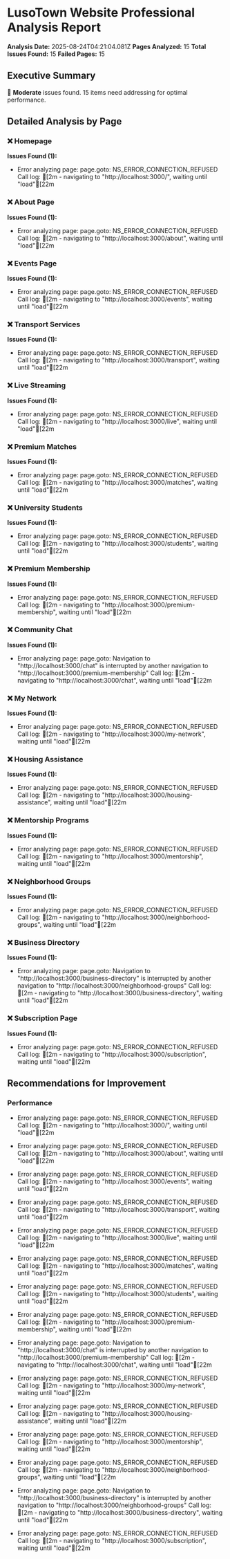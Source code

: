 # LusoTown Website Professional Analysis Report

**Analysis Date:** 2025-08-24T04:21:04.081Z
**Pages Analyzed:** 15
**Total Issues Found:** 15
**Failed Pages:** 15

## Executive Summary

🔶 **Moderate** issues found. 15 items need addressing for optimal performance.

## Detailed Analysis by Page

### ❌ Homepage

**Issues Found (1):**
- Error analyzing page: page.goto: NS_ERROR_CONNECTION_REFUSED
Call log:
[2m  - navigating to "http://localhost:3000/", waiting until "load"[22m


### ❌ About Page

**Issues Found (1):**
- Error analyzing page: page.goto: NS_ERROR_CONNECTION_REFUSED
Call log:
[2m  - navigating to "http://localhost:3000/about", waiting until "load"[22m


### ❌ Events Page

**Issues Found (1):**
- Error analyzing page: page.goto: NS_ERROR_CONNECTION_REFUSED
Call log:
[2m  - navigating to "http://localhost:3000/events", waiting until "load"[22m


### ❌ Transport Services

**Issues Found (1):**
- Error analyzing page: page.goto: NS_ERROR_CONNECTION_REFUSED
Call log:
[2m  - navigating to "http://localhost:3000/transport", waiting until "load"[22m


### ❌ Live Streaming

**Issues Found (1):**
- Error analyzing page: page.goto: NS_ERROR_CONNECTION_REFUSED
Call log:
[2m  - navigating to "http://localhost:3000/live", waiting until "load"[22m


### ❌ Premium Matches

**Issues Found (1):**
- Error analyzing page: page.goto: NS_ERROR_CONNECTION_REFUSED
Call log:
[2m  - navigating to "http://localhost:3000/matches", waiting until "load"[22m


### ❌ University Students

**Issues Found (1):**
- Error analyzing page: page.goto: NS_ERROR_CONNECTION_REFUSED
Call log:
[2m  - navigating to "http://localhost:3000/students", waiting until "load"[22m


### ❌ Premium Membership

**Issues Found (1):**
- Error analyzing page: page.goto: NS_ERROR_CONNECTION_REFUSED
Call log:
[2m  - navigating to "http://localhost:3000/premium-membership", waiting until "load"[22m


### ❌ Community Chat

**Issues Found (1):**
- Error analyzing page: page.goto: Navigation to "http://localhost:3000/chat" is interrupted by another navigation to "http://localhost:3000/premium-membership"
Call log:
[2m  - navigating to "http://localhost:3000/chat", waiting until "load"[22m


### ❌ My Network

**Issues Found (1):**
- Error analyzing page: page.goto: NS_ERROR_CONNECTION_REFUSED
Call log:
[2m  - navigating to "http://localhost:3000/my-network", waiting until "load"[22m


### ❌ Housing Assistance

**Issues Found (1):**
- Error analyzing page: page.goto: NS_ERROR_CONNECTION_REFUSED
Call log:
[2m  - navigating to "http://localhost:3000/housing-assistance", waiting until "load"[22m


### ❌ Mentorship Programs

**Issues Found (1):**
- Error analyzing page: page.goto: NS_ERROR_CONNECTION_REFUSED
Call log:
[2m  - navigating to "http://localhost:3000/mentorship", waiting until "load"[22m


### ❌ Neighborhood Groups

**Issues Found (1):**
- Error analyzing page: page.goto: NS_ERROR_CONNECTION_REFUSED
Call log:
[2m  - navigating to "http://localhost:3000/neighborhood-groups", waiting until "load"[22m


### ❌ Business Directory

**Issues Found (1):**
- Error analyzing page: page.goto: Navigation to "http://localhost:3000/business-directory" is interrupted by another navigation to "http://localhost:3000/neighborhood-groups"
Call log:
[2m  - navigating to "http://localhost:3000/business-directory", waiting until "load"[22m


### ❌ Subscription Page

**Issues Found (1):**
- Error analyzing page: page.goto: NS_ERROR_CONNECTION_REFUSED
Call log:
[2m  - navigating to "http://localhost:3000/subscription", waiting until "load"[22m


## Recommendations for Improvement

### Performance
- Error analyzing page: page.goto: NS_ERROR_CONNECTION_REFUSED
Call log:
[2m  - navigating to "http://localhost:3000/", waiting until "load"[22m

- Error analyzing page: page.goto: NS_ERROR_CONNECTION_REFUSED
Call log:
[2m  - navigating to "http://localhost:3000/about", waiting until "load"[22m

- Error analyzing page: page.goto: NS_ERROR_CONNECTION_REFUSED
Call log:
[2m  - navigating to "http://localhost:3000/events", waiting until "load"[22m

- Error analyzing page: page.goto: NS_ERROR_CONNECTION_REFUSED
Call log:
[2m  - navigating to "http://localhost:3000/transport", waiting until "load"[22m

- Error analyzing page: page.goto: NS_ERROR_CONNECTION_REFUSED
Call log:
[2m  - navigating to "http://localhost:3000/live", waiting until "load"[22m

- Error analyzing page: page.goto: NS_ERROR_CONNECTION_REFUSED
Call log:
[2m  - navigating to "http://localhost:3000/matches", waiting until "load"[22m

- Error analyzing page: page.goto: NS_ERROR_CONNECTION_REFUSED
Call log:
[2m  - navigating to "http://localhost:3000/students", waiting until "load"[22m

- Error analyzing page: page.goto: NS_ERROR_CONNECTION_REFUSED
Call log:
[2m  - navigating to "http://localhost:3000/premium-membership", waiting until "load"[22m

- Error analyzing page: page.goto: Navigation to "http://localhost:3000/chat" is interrupted by another navigation to "http://localhost:3000/premium-membership"
Call log:
[2m  - navigating to "http://localhost:3000/chat", waiting until "load"[22m

- Error analyzing page: page.goto: NS_ERROR_CONNECTION_REFUSED
Call log:
[2m  - navigating to "http://localhost:3000/my-network", waiting until "load"[22m

- Error analyzing page: page.goto: NS_ERROR_CONNECTION_REFUSED
Call log:
[2m  - navigating to "http://localhost:3000/housing-assistance", waiting until "load"[22m

- Error analyzing page: page.goto: NS_ERROR_CONNECTION_REFUSED
Call log:
[2m  - navigating to "http://localhost:3000/mentorship", waiting until "load"[22m

- Error analyzing page: page.goto: NS_ERROR_CONNECTION_REFUSED
Call log:
[2m  - navigating to "http://localhost:3000/neighborhood-groups", waiting until "load"[22m

- Error analyzing page: page.goto: Navigation to "http://localhost:3000/business-directory" is interrupted by another navigation to "http://localhost:3000/neighborhood-groups"
Call log:
[2m  - navigating to "http://localhost:3000/business-directory", waiting until "load"[22m

- Error analyzing page: page.goto: NS_ERROR_CONNECTION_REFUSED
Call log:
[2m  - navigating to "http://localhost:3000/subscription", waiting until "load"[22m


